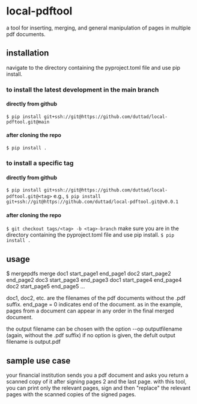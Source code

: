 # local-pdftool
a tool for inserting, merging, and general manipulation of pages in multiple pdf documents.

## installation
navigate to the directory containing the pyproject.toml file and use pip install.

### to install the latest development in the main branch

#### directly from github
`$ pip install git+ssh://git@https://github.com/duttad/local-pdftool.git@main`

#### after cloning the repo
`$ pip install .`

### to install a specific tag

#### directly from github
`$ pip install git+ssh://git@https://github.com/duttad/local-pdftool.git@<tag>`
e.g., 
`$ pip install git+ssh://git@https://github.com/duttad/local-pdftool.git@v0.0.1`

#### after cloning the repo
`$ git checkout tags/<tag> -b <tag>-branch`
make sure you are in the directory containing the pyproject.toml file and use pip install.
`$ pip install .`


## usage
$ mergepdfs merge doc1 start_page1 end_page1 doc2 start_page2 end_page2 doc3 start_page3 end_page3 doc1 start_page4 end_page4 doc2 start_page5 end_page5 ...

doc1, doc2, etc. are the filenames of the pdf documents without the .pdf suffix.
end_page = 0 indicates end of the document.
as in the example, pages from a document can appear in any order in the final merged document.

the output filename can be chosen with the option --op outputfilename (again, without the .pdf suffix)
if no option is given, the defult output filename is output.pdf

## sample use case
your financial institution sends you a pdf document and asks you return a scanned copy of it after signing pages 2 and the last page. with this tool, you can print only the relevant pages, sign and then "replace" the relevant pages with the scanned copies of the signed pages.